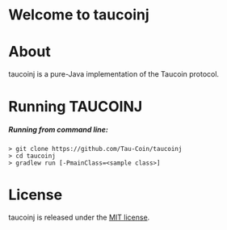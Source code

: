 # Welcome to taucoinj

# About
taucoinj is a pure-Java implementation of the Taucoin protocol.


# Running TAUCOINJ

##### Running from command line:
```
> git clone https://github.com/Tau-Coin/taucoinj
> cd taucoinj
> gradlew run [-PmainClass=<sample class>]
```

# License
taucoinj is released under the [MIT license](LICENSE).
